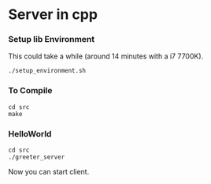 # Server in cpp

### Setup lib Environment
This could take a while (around 14 minutes with a i7 7700K).
```
./setup_environment.sh
```

### To Compile
```
cd src
make
```

### HelloWorld
```
cd src
./greeter_server
```
Now you can start client. 
